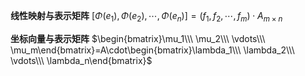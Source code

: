 **线性映射与表示矩阵**
$[\Phi(e_1),\Phi(e_2),\cdots,\Phi(e_n)]=(f_1,f_2,\cdots,f_m)\cdot A_{m\times n}$

**坐标向量与表示矩阵**
$\begin{bmatrix}\mu_1\\\ \mu_2\\\ \vdots\\\ \mu_m\end{bmatrix}=A\cdot\begin{bmatrix}\lambda_1\\\ \lambda_2\\\ \vdots\\\ \lambda_n\end{bmatrix}$